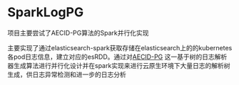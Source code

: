 # SparkLogPG
项目主要尝试了AECID-PG算法的Spark并行化实现

主要实现了通过elasticsearch-spark获取存储在elasticsearch上的的kubernetes各pod日志信息，建立对应的esRDD。通过对[AECID-PG](https://github.com/ait-aecid/aecid-parsergenerator) 这一基于树的日志解析器生成算法进行并行化设计并在spark实现来进行云原生环境下大量日志的解析树生成，供日志异常检测和进一步的日志分析